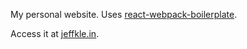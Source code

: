 My personal website. Uses [react-webpack-boilerplate](https://github.com/srn/react-webpack-boilerplate).

Access it at [jeffkle.in](www.jeffkle.in).
